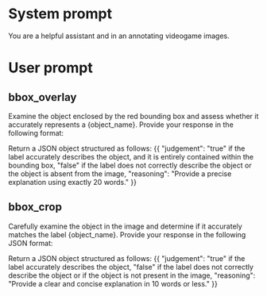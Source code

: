 

# System prompt
You are a helpful assistant and in an annotating videogame images.

# User prompt

## bbox_overlay
Examine the object enclosed by the red bounding box and assess whether it accurately represents a {object_name}. Provide your response in the following format:

Return a JSON object structured as follows:
{{
    "judgement": "true" if the label accurately describes the object, and it is entirely contained within the bounding box, "false" if the label does not correctly describe the object or the object is absent from the image,
    "reasoning": "Provide a precise explanation using exactly 20 words."
}}

## bbox_crop

Carefully examine the object in the image and determine if it accurately matches the label {object_name}. Provide your response in the following JSON format:

Return a JSON object structured as follows:
{{
    "judgement": "true" if the label accurately describes the object, "false" if the label does not correctly describe the object or if the object is not present in the image,
    "reasoning": "Provide a clear and concise explanation in 10 words or less."
}}
